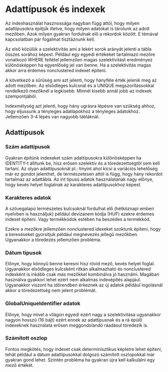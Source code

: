 # Adattípusok és indexek

Az indexhasználat hasznossága nagyban függ attól, hogy milyen adattípusokra építjük illetve, hogy milyen adatokat is tárolunk az adott mezőben. Azok milyen gyakran fordulnak elő a rekordok között. E témával kapcsolatban pár fogalmat tisztáznunk kell.

Az első közülük a szelektivitás ami a lekért sorok arányát jelenti a tábla összes sorához képest. Például egy egyedi értékeket tartalmazó mezőre vonatkozó WHERE feltétel jellemzően magas szelektivitást eredményez különösképpen ha egyenlőség jel van benne. Ha a szelektivitás magas akkor arra érdemes nonclustered indexet építeni.

A következő a sűrűség ami azt jelenti, hogy hányféle érték jelenik meg az adott mezőben. Az elsődleges kulcsnál és a UNIQUE megszorítássokkal rendelkező mezőknél a legkisebb. Minnél kisebb annál jobb az indexek szempontjából.

Indexmélység azt jelenti, hogy hány ugrásra lépésre van szükség ahhoz, hogy eljussunk a tényleges adatlapokhoz a tényleges adatokhoz. Jellemzően 3-4 lépés van nagyobb tábláknál.

## Adattípusok
### Szám adattípusok

Gyakran építünk indexeket szám adattípusokra különösképpen ha IDENTITY-t állítunk be, hisz erősen szelektív és a töredezettségtől sem kell tartani. Az olyan adattípusoknál pl.: tinyint ahol kicsi a variációs lehetőség már ez gondot jelenthet, de természetesen attól is függ, hogy hány rekordot tartalmaz az adattábla. Az int típusú adatok használatának nagy előnye, hogy kevés helyet foglalnak az karakteres adattípusokhoz képest.

### Karakteres adatok

A szövegalapú természetes kulcsoknál fordulhat elő (hétköznapi emberi nyelvben is használjuk) például devizanem kódja (HUF) ezekre érdemes indexet építeni. Vagy termékkódok estében ha beszédes a termékkód.

Ezekre a mezőkre jellemzően nonclustered idexeket szoktunk építeni, hogy a kereséseket gyorsítjuk például megnevezés jellegű mezőkben. Ugyanakkor a töredezés jellemzően probléma. 

### Dátum típusok

Előnye, hogy könnyű benne keresni hisz rövid mező, kevés helyet foglal. Ugyanakkor elsődleges kulcsként ritkán alkalmazható és nonclustered indexként is inkább csak más mezőkkel kombinálva jó használni. Magában használva gyakkori lehet ezért nem alkalmas indexépítés alapjául. Ugyanakkor viszont ha időrendben érkeznek az új adatok például logolásnál akkor a töredezettség nem jelent problémát. 

### GlobalUniqueIdentifier adatok

Előnye, hogy mivel a világon egyedi ezért nagy a szelektivitása ugyanakkor nagyon hosszú (16 bájt) ezért ennek az adattípusnak és a rá épülő indexeknek használata erősen meggondolandó ráadásul töredezik is.

### Számított oszlop

Fontos megkötés, hogy indexet csak determinisztikus képletre lehet építeni, tehát például a dátum adattípusokkal dolgozó számított oszlopokkal már gyakran gond lehet. Szintén probléma ha gyakran újra kell kalkulálni egy mező értékét.